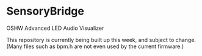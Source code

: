 # SensoryBridge
OSHW Advanced LED Audio Visualizer

This repository is currently being built up this week, and subject to change. (Many files such as bpm.h are not even used by the current firmware.)

